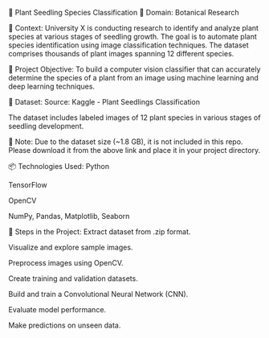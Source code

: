 🌿 Plant Seedling Species Classification
📌 Domain:
Botanical Research

🧪 Context:
University X is conducting research to identify and analyze plant species at various stages of seedling growth. The goal is to automate plant species identification using image classification techniques. The dataset comprises thousands of plant images spanning 12 different species.

🎯 Project Objective:
To build a computer vision classifier that can accurately determine the species of a plant from an image using machine learning and deep learning techniques.

📁 Dataset:
Source: Kaggle - Plant Seedlings Classification

The dataset includes labeled images of 12 plant species in various stages of seedling development.

🧠 Note: Due to the dataset size (~1.8 GB), it is not included in this repo. Please download it from the above link and place it in your project directory.

📦 Technologies Used:
Python

TensorFlow

OpenCV

NumPy, Pandas, Matplotlib, Seaborn

🚀 Steps in the Project:
Extract dataset from .zip format.

Visualize and explore sample images.

Preprocess images using OpenCV.

Create training and validation datasets.


Build and train a Convolutional Neural Network (CNN).

Evaluate model performance.

Make predictions on unseen data.

